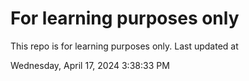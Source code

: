 # For learning purposes only
This repo is for learning purposes only.
Last updated at

Wednesday, April 17, 2024 3:38:33 PM

